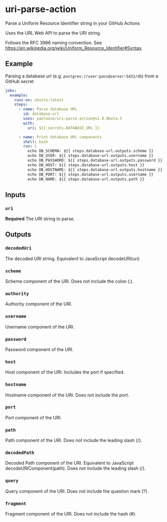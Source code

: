 # uri-parse-action

Parse a Uniform Resource Identifier string in your GitHub Actions

Uses the URL Web API to parse the URI string.

Follows the RFC 3986 naming convention. See <https://en.wikipedia.org/wiki/Uniform_Resource_Identifier#Syntax>.

## Example

Parsing a database url (e.g. `postgres://user:pass@server:5432/db`) from a GitHub secret

```yaml
jobs:
  example:
    runs-on: ubuntu-latest
    steps:
      - name: Parse database URL
        id: database-url
        uses: paoloose/uri-parse-action@v1.0.0beta.5
        with:
          uri: ${{ secrets.DATABASE_URL }}

      - name: Print database URL components
        shell: bash
        run: |
          echo DB_SCHEMA: ${{ steps.database-url.outputs.scheme }}
          echo DB_USER: ${{ steps.database-url.outputs.username }}
          echo DB_PASSWORD: ${{ steps.database-url.outputs.password }}
          echo DB_HOST: ${{ steps.database-url.outputs.host }}
          echo DB_HOSTNAME: ${{ steps.database-url.outputs.hostname }}
          echo DB_PORT: ${{ steps.database-url.outputs.username }}
          echo DB_NAME: ${{ steps.database-url.outputs.path }}
```

## Inputs

### `uri`

**Required** The URI string to parse.

## Outputs

### `decodedUri`

The decoded URI string. Equivalent to JavaScript decodeURI(uri)

### `scheme`

Scheme component of the URI. Does not include the colon (:).

### `authority`

Authority component of the URI.

### `username`

Username component of the URI.

### `password`

Password component of the URI.

### `host`

Host component of the URI. Includes the port if specified.

### `hostname`

Hostname component of the URI. Does not include the port.

### `port`

Port component of the URI.

### `path`

Path component of the URI. Does not include the leading slash (/).

### `decodedPath`

Decoded Path component of the URI. Equivalent to JavaScript decodeURIComponent(path).
Does not include the leading slash (/).

### `query`

Query component of the URI. Does not include the question mark (?).

### `fragment`

Fragment component of the URI. Does not include the hash (#).
